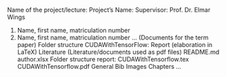 Name of the project/lecture:
<Mathematik I>
Project’s Name:
<Installation and Use of CUDA with Tensorflow> Supervisor: Prof. Dr. Elmar Wings
<Brief description>
1. Name, first name, matriculation number
2. Name, first name, matriculation number
...
(Documents for the term paper)
Folder structure CUDAWithTensorFlow:
Report (elaboration in LaTeX)
Literature (Literature/documents used as pdf files) README.md
author.xlsx
Folder structure report:
CUDAWithTensorflow.tex CUDAWithTensorflow.pdf
General
Bib
Images
Chapters
...